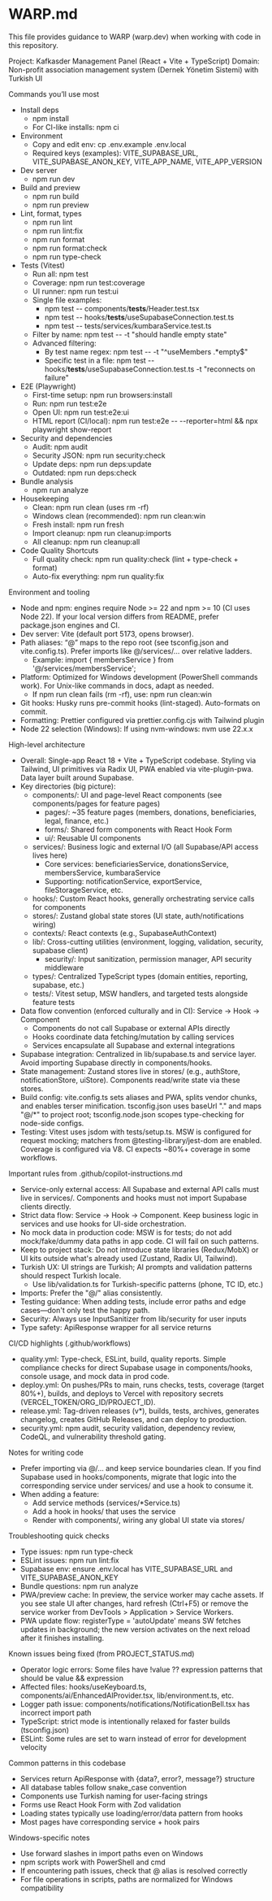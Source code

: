 # WARP.md

This file provides guidance to WARP (warp.dev) when working with code in this repository.

Project: Kafkasder Management Panel (React + Vite + TypeScript)
Domain: Non-profit association management system (Dernek Yönetim Sistemi) with Turkish UI

Commands you’ll use most
- Install deps
  - npm install
  - For CI-like installs: npm ci
- Environment
  - Copy and edit env: cp .env.example .env.local
  - Required keys (examples): VITE_SUPABASE_URL, VITE_SUPABASE_ANON_KEY, VITE_APP_NAME, VITE_APP_VERSION
- Dev server
  - npm run dev
- Build and preview
  - npm run build
  - npm run preview
- Lint, format, types
  - npm run lint
  - npm run lint:fix
  - npm run format
  - npm run format:check
  - npm run type-check
- Tests (Vitest)
  - Run all: npm test
  - Coverage: npm run test:coverage
  - UI runner: npm run test:ui
  - Single file examples:
    - npm test -- components/__tests__/Header.test.tsx
    - npm test -- hooks/__tests__/useSupabaseConnection.test.ts
    - npm test -- tests/services/kumbaraService.test.ts
  - Filter by name: npm test -- -t "should handle empty state"
  - Advanced filtering:
    - By test name regex: npm test -- -t "^useMembers .*empty$"
    - Specific test in a file: npm test -- hooks/__tests__/useSupabaseConnection.test.ts -t "reconnects on failure"
- E2E (Playwright)
  - First-time setup: npm run browsers:install
  - Run: npm run test:e2e
  - Open UI: npm run test:e2e:ui
  - HTML report (CI/local): npm run test:e2e -- --reporter=html && npx playwright show-report
- Security and dependencies
  - Audit: npm audit
  - Security JSON: npm run security:check
  - Update deps: npm run deps:update
  - Outdated: npm run deps:check
- Bundle analysis
  - npm run analyze
- Housekeeping
  - Clean: npm run clean (uses rm -rf)
  - Windows clean (recommended): npm run clean:win
  - Fresh install: npm run fresh
  - Import cleanup: npm run cleanup:imports
  - All cleanup: npm run cleanup:all
- Code Quality Shortcuts
  - Full quality check: npm run quality:check (lint + type-check + format)
  - Auto-fix everything: npm run quality:fix

Environment and tooling
- Node and npm: engines require Node >= 22 and npm >= 10 (CI uses Node 22). If your local version differs from README, prefer package.json engines and CI.
- Dev server: Vite (default port 5173, opens browser).
- Path aliases: “@” maps to the repo root (see tsconfig.json and vite.config.ts). Prefer imports like @/services/… over relative ladders.
  - Example: import { membersService } from '@/services/membersService';
- Platform: Optimized for Windows development (PowerShell commands work). For Unix-like commands in docs, adapt as needed.
  - If npm run clean fails (rm -rf), use: npm run clean:win
- Git hooks: Husky runs pre-commit hooks (lint-staged). Auto-formats on commit.
- Formatting: Prettier configured via prettier.config.cjs with Tailwind plugin
- Node 22 selection (Windows): If using nvm-windows: nvm use 22.x.x

High-level architecture
- Overall: Single-app React 18 + Vite + TypeScript codebase. Styling via Tailwind, UI primitives via Radix UI, PWA enabled via vite-plugin-pwa. Data layer built around Supabase.
- Key directories (big picture):
  - components/: UI and page-level React components (see components/pages for feature pages)
    - pages/: ~35 feature pages (members, donations, beneficiaries, legal, finance, etc.)
    - forms/: Shared form components with React Hook Form
    - ui/: Reusable UI components
  - services/: Business logic and external I/O (all Supabase/API access lives here)
    - Core services: beneficiariesService, donationsService, membersService, kumbaraService
    - Supporting: notificationService, exportService, fileStorageService, etc.
  - hooks/: Custom React hooks, generally orchestrating service calls for components
  - stores/: Zustand global state stores (UI state, auth/notifications wiring)
  - contexts/: React contexts (e.g., SupabaseAuthContext)
  - lib/: Cross-cutting utilities (environment, logging, validation, security, supabase client)
    - security/: Input sanitization, permission manager, API security middleware
  - types/: Centralized TypeScript types (domain entities, reporting, supabase, etc.)
  - tests/: Vitest setup, MSW handlers, and targeted tests alongside feature tests
- Data flow convention (enforced culturally and in CI): Service -> Hook -> Component
  - Components do not call Supabase or external APIs directly
  - Hooks coordinate data fetching/mutation by calling services
  - Services encapsulate all Supabase and external integrations
- Supabase integration: Centralized in lib/supabase.ts and service layer. Avoid importing Supabase directly in components/hooks.
- State management: Zustand stores live in stores/ (e.g., authStore, notificationStore, uiStore). Components read/write state via these stores.
- Build config: vite.config.ts sets aliases and PWA, splits vendor chunks, and enables terser minification. tsconfig.json uses baseUrl "." and maps "@/*" to project root; tsconfig.node.json scopes type-checking for node-side configs.
- Testing: Vitest uses jsdom with tests/setup.ts. MSW is configured for request mocking; matchers from @testing-library/jest-dom are enabled. Coverage is configured via V8. CI expects ~80%+ coverage in some workflows.

Important rules from .github/copilot-instructions.md
- Service-only external access: All Supabase and external API calls must live in services/. Components and hooks must not import Supabase clients directly.
- Strict data flow: Service -> Hook -> Component. Keep business logic in services and use hooks for UI-side orchestration.
- No mock data in production code: MSW is for tests; do not add mock/fake/dummy data paths in app code. CI will fail on such patterns.
- Keep to project stack: Do not introduce state libraries (Redux/MobX) or UI kits outside what's already used (Zustand, Radix UI, Tailwind).
- Turkish UX: UI strings are Turkish; AI prompts and validation patterns should respect Turkish locale.
  - Use lib/validation.ts for Turkish-specific patterns (phone, TC ID, etc.)
- Imports: Prefer the "@/" alias consistently.
- Testing guidance: When adding tests, include error paths and edge cases—don't only test the happy path.
- Security: Always use InputSanitizer from lib/security for user inputs
- Type safety: ApiResponse<T> wrapper for all service returns

CI/CD highlights (.github/workflows)
- quality.yml: Type-check, ESLint, build, quality reports. Simple compliance checks for direct Supabase usage in components/hooks, console usage, and mock data in prod code.
- deploy.yml: On pushes/PRs to main, runs checks, tests, coverage (target 80%+), builds, and deploys to Vercel with repository secrets (VERCEL_TOKEN/ORG_ID/PROJECT_ID).
- release.yml: Tag-driven releases (v*), builds, tests, archives, generates changelog, creates GitHub Releases, and can deploy to production.
- security.yml: npm audit, security validation, dependency review, CodeQL, and vulnerability threshold gating.

Notes for writing code
- Prefer importing via @/… and keep service boundaries clean. If you find Supabase used in hooks/components, migrate that logic into the corresponding service under services/ and use a hook to consume it.
- When adding a feature:
  - Add service methods (services/*Service.ts)
  - Add a hook in hooks/ that uses the service
  - Render with components/, wiring any global UI state via stores/

Troubleshooting quick checks
- Type issues: npm run type-check
- ESLint issues: npm run lint:fix
- Supabase env: ensure .env.local has VITE_SUPABASE_URL and VITE_SUPABASE_ANON_KEY
- Bundle questions: npm run analyze
- PWA/preview cache: In preview, the service worker may cache assets. If you see stale UI after changes, hard refresh (Ctrl+F5) or remove the service worker from DevTools > Application > Service Workers.
- PWA update flow: registerType = 'autoUpdate' means SW fetches updates in background; the new version activates on the next reload after it finishes installing.

Known issues being fixed (from PROJECT_STATUS.md)
- Operator logic errors: Some files have !value ?? expression patterns that should be value && expression
- Affected files: hooks/useKeyboard.ts, components/ai/EnhancedAIProvider.tsx, lib/environment.ts, etc.
- Logger path issue: components/notifications/NotificationBell.tsx has incorrect import path
- TypeScript: strict mode is intentionally relaxed for faster builds (tsconfig.json)
- ESLint: Some rules are set to warn instead of error for development velocity

Common patterns in this codebase
- Services return ApiResponse<T> with {data?, error?, message?} structure
- All database tables follow snake_case convention
- Components use Turkish naming for user-facing strings
- Forms use React Hook Form with Zod validation
- Loading states typically use loading/error/data pattern from hooks
- Most pages have corresponding service + hook pairs

Windows-specific notes
- Use forward slashes in import paths even on Windows
- npm scripts work with PowerShell and cmd
- If encountering path issues, check that @ alias is resolved correctly
- For file operations in scripts, paths are normalized for Windows compatibility
